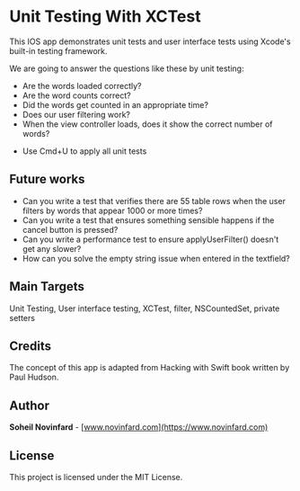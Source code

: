 # Unit Testing With XCTest
This IOS app demonstrates unit tests and user interface tests using Xcode's built-in testing framework.

We are going to answer the questions like these by unit testing:
- Are the words loaded correctly?
- Are the word counts correct?
- Did the words get counted in an appropriate time?
- Does our user filtering work?
- When the view controller loads, does it show the correct number of words?

* Use Cmd+U to apply all unit tests

## Future works
- Can you write a test that verifies there are 55 table rows when the user filters by words that appear 1000 or more times?
- Can you write a test that ensures something sensible happens if the cancel button is pressed?
- Can you write a performance test to ensure applyUserFilter() doesn't get any slower?
- How can you solve the empty string issue when entered in the textfield?


## Main Targets
Unit Testing, User interface testing, XCTest, filter, NSCountedSet, private setters

## Credits
The concept of this app is adapted from Hacking with Swift book written by Paul Hudson.

## Author
**Soheil Novinfard** - [www.novinfard.com](https://www.novinfard.com)

## License
This project is licensed under the MIT License.